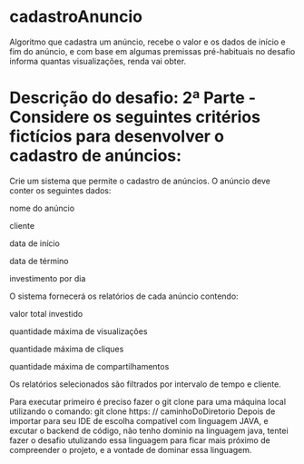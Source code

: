 # cadastroAnuncio
Algoritmo que cadastra um anúncio, recebe o valor e os dados de início e fim do anúncio, e com base em algumas premissas pré-habituais no desafio informa quantas visualizações, renda vai obter.

# Descrição do desafio: 2ª Parte - Considere os seguintes critérios fictícios para desenvolver o cadastro de anúncios:

Crie um sistema que permite o cadastro de anúncios. O anúncio deve conter os seguintes dados:

nome do anúncio

cliente

data de início

data de término

investimento por dia

O sistema fornecerá os relatórios de cada anúncio contendo:

valor total investido

quantidade máxima de visualizações

quantidade máxima de cliques

quantidade máxima de compartilhamentos

Os relatórios selecionados são filtrados por intervalo de tempo e cliente.

Para executar primeiro é preciso fazer o git clone para uma máquina local utilizando o comando: git clone https: // caminhoDoDiretorio Depois de importar para seu IDE de escolha compatível com linguagem JAVA, e excutar o backend de código, não tenho dominio na linguagem java, tentei fazer o desafio utulizando essa linguagem para ficar mais próximo de compreender o projeto, e a vontade de dominar essa linguagem.
